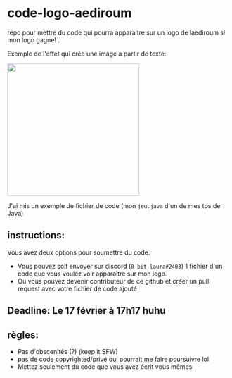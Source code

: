 # code-logo-aediroum
repo pour mettre du code qui pourra apparaitre sur un logo de laediroum *si* mon logo gagne! .

Exemple de l'effet qui crée une image à partir de texte:


<img src="https://www.mazaika.com/grafika/test_ttp_big.jpg" style="width: 300px; height: auto;">


J'ai mis un exemple de fichier de code (mon `jeu.java` d'un de mes tps de Java)
## instructions: 
Vous avez deux options pour soumettre du code: 

* Vous pouvez soit envoyer sur discord (`8-bit-laura#2403`) 1 fichier d'un code que vous voulez voir apparaître sur mon logo. 
* Ou vous pouvez devenir contributeur de ce github et créer un pull request avec votre fichier de code ajouté 

## Deadline:  Le 17 février à 17h17 huhu 

## règles:
* Pas d'obscenités (?) (keep it SFW) 
* pas de code copyrighted/privé qui pourrait me faire poursuivre lol 
* Mettez seulement du code que vous avez écrit vous mêmes 
